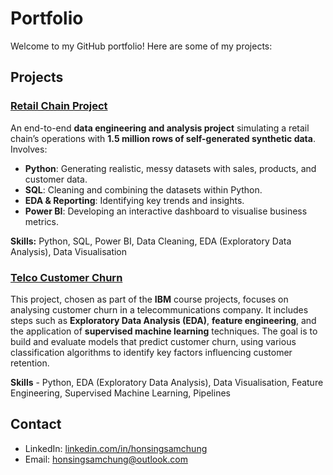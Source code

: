 # Portfolio

Welcome to my GitHub portfolio! Here are some of my projects:

## Projects

### [Retail Chain Project](https://github.com/HSSC01/Portfolio/tree/main/Retail%20Chain%20Project)  
An end-to-end **data engineering and analysis project** simulating a retail chain’s operations with **1.5 million rows of self-generated synthetic data**. Involves:  
- **Python**: Generating realistic, messy datasets with sales, products, and customer data.  
- **SQL**: Cleaning and combining the datasets within Python.  
- **EDA & Reporting**: Identifying key trends and insights.  
- **Power BI**: Developing an interactive dashboard to visualise business metrics.  

**Skills:** Python, SQL, Power BI, Data Cleaning, EDA (Exploratory Data Analysis), Data Visualisation  


### [Telco Customer Churn](https://github.com/HSSC01/Portfolio/tree/main/Telco%20Customer%20Churn)
This project, chosen as part of the **IBM** course projects, focuses on analysing customer churn in a telecommunications company. It includes steps such as **Exploratory Data Analysis (EDA)**, **feature engineering**, and the application of **supervised machine learning** techniques. The goal is to build and evaluate models that predict customer churn, using various classification algorithms to identify key factors influencing customer retention.

**Skills** - Python, EDA (Exploratory Data Analysis), Data Visualisation, Feature Engineering, Supervised Machine Learning, Pipelines


## Contact
- LinkedIn: [linkedin.com/in/honsingsamchung](https://www.linkedin.com/in/honsingsamchung/)
- Email: [honsingsamchung@outlook.com](mailto:honsingsamchung@outlook.com)
